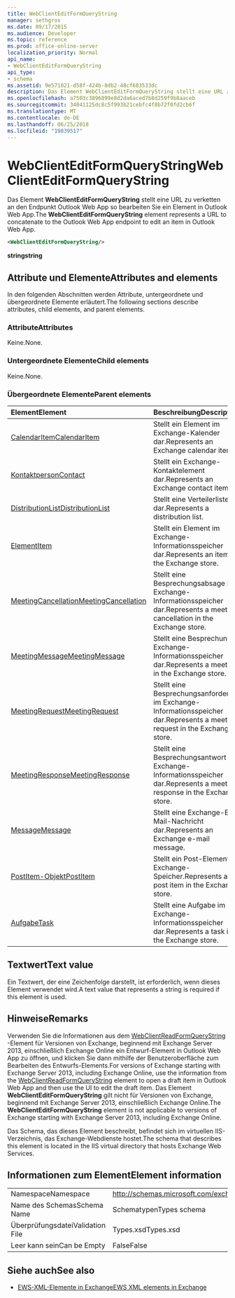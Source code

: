 ```yaml
---
title: WebClientEditFormQueryString
manager: sethgros
ms.date: 09/17/2015
ms.audience: Developer
ms.topic: reference
ms.prod: office-online-server
localization_priority: Normal
api_name:
- WebClientEditFormQueryString
api_type:
- schema
ms.assetid: 9e571021-d58f-424b-8db2-48cf683533dc
description: Das Element WebClientEditFormQueryString stellt eine URL zu verketten an den Endpunkt Outlook Web App so bearbeiten Sie ein Element in Outlook Web App.
ms.openlocfilehash: a7503c3896899e8d2da6aced7b8d259f9b8aaceb
ms.sourcegitcommit: 34041125dc8c5f993b21cebfc4f8b72f0fd2cb6f
ms.translationtype: MT
ms.contentlocale: de-DE
ms.lasthandoff: 06/25/2018
ms.locfileid: "19839517"
---
```

# <a name="webclienteditformquerystring"></a><span data-ttu-id="68e7c-103">WebClientEditFormQueryString</span><span class="sxs-lookup"><span data-stu-id="68e7c-103">WebClientEditFormQueryString</span></span>

<span data-ttu-id="68e7c-104">Das Element **WebClientEditFormQueryString** stellt eine URL zu verketten an den Endpunkt Outlook Web App so bearbeiten Sie ein Element in Outlook Web App.</span><span class="sxs-lookup"><span data-stu-id="68e7c-104">The **WebClientEditFormQueryString** element represents a URL to concatenate to the Outlook Web App endpoint to edit an item in Outlook Web App.</span></span> 
  
```XML
<WebClientEditFormQueryString/>
```

 <span data-ttu-id="68e7c-105">**string**</span><span class="sxs-lookup"><span data-stu-id="68e7c-105">**string**</span></span>
## <a name="attributes-and-elements"></a><span data-ttu-id="68e7c-106">Attribute und Elemente</span><span class="sxs-lookup"><span data-stu-id="68e7c-106">Attributes and elements</span></span>

<span data-ttu-id="68e7c-107">In den folgenden Abschnitten werden Attribute, untergeordnete und übergeordnete Elemente erläutert.</span><span class="sxs-lookup"><span data-stu-id="68e7c-107">The following sections describe attributes, child elements, and parent elements.</span></span>
  
### <a name="attributes"></a><span data-ttu-id="68e7c-108">Attribute</span><span class="sxs-lookup"><span data-stu-id="68e7c-108">Attributes</span></span>

<span data-ttu-id="68e7c-109">Keine.</span><span class="sxs-lookup"><span data-stu-id="68e7c-109">None.</span></span>
  
### <a name="child-elements"></a><span data-ttu-id="68e7c-110">Untergeordnete Elemente</span><span class="sxs-lookup"><span data-stu-id="68e7c-110">Child elements</span></span>

<span data-ttu-id="68e7c-111">Keine.</span><span class="sxs-lookup"><span data-stu-id="68e7c-111">None.</span></span>
  
### <a name="parent-elements"></a><span data-ttu-id="68e7c-112">Übergeordnete Elemente</span><span class="sxs-lookup"><span data-stu-id="68e7c-112">Parent elements</span></span>

|<span data-ttu-id="68e7c-113">**Element**</span><span class="sxs-lookup"><span data-stu-id="68e7c-113">**Element**</span></span>|<span data-ttu-id="68e7c-114">**Beschreibung**</span><span class="sxs-lookup"><span data-stu-id="68e7c-114">**Description**</span></span>|
|:-----|:-----|
|[<span data-ttu-id="68e7c-115">CalendarItem</span><span class="sxs-lookup"><span data-stu-id="68e7c-115">CalendarItem</span></span>](calendaritem.md) <br/> |<span data-ttu-id="68e7c-116">Stellt ein Element im Exchange-Kalender dar.</span><span class="sxs-lookup"><span data-stu-id="68e7c-116">Represents an Exchange calendar item.</span></span>  <br/> |
|[<span data-ttu-id="68e7c-117">Kontaktperson</span><span class="sxs-lookup"><span data-stu-id="68e7c-117">Contact</span></span>](contact.md) <br/> |<span data-ttu-id="68e7c-118">Stellt ein Exchange-Kontaktelement dar.</span><span class="sxs-lookup"><span data-stu-id="68e7c-118">Represents an Exchange contact item.</span></span>  <br/> |
|[<span data-ttu-id="68e7c-119">DistributionList</span><span class="sxs-lookup"><span data-stu-id="68e7c-119">DistributionList</span></span>](distributionlist.md) <br/> |<span data-ttu-id="68e7c-120">Stellt eine Verteilerliste dar.</span><span class="sxs-lookup"><span data-stu-id="68e7c-120">Represents a distribution list.</span></span>  <br/> |
|[<span data-ttu-id="68e7c-121">Element</span><span class="sxs-lookup"><span data-stu-id="68e7c-121">Item</span></span>](item.md) <br/> |<span data-ttu-id="68e7c-122">Stellt ein Element im Exchange-Informationsspeicher dar.</span><span class="sxs-lookup"><span data-stu-id="68e7c-122">Represents an item in the Exchange store.</span></span>  <br/> |
|[<span data-ttu-id="68e7c-123">MeetingCancellation</span><span class="sxs-lookup"><span data-stu-id="68e7c-123">MeetingCancellation</span></span>](meetingcancellation.md) <br/> |<span data-ttu-id="68e7c-124">Stellt eine Besprechungsabsage im Exchange-Informationsspeicher dar.</span><span class="sxs-lookup"><span data-stu-id="68e7c-124">Represents a meeting cancellation in the Exchange store.</span></span>  <br/> |
|[<span data-ttu-id="68e7c-125">MeetingMessage</span><span class="sxs-lookup"><span data-stu-id="68e7c-125">MeetingMessage</span></span>](meetingmessage.md) <br/> |<span data-ttu-id="68e7c-126">Stellt eine Besprechung im Exchange-Informationsspeicher dar.</span><span class="sxs-lookup"><span data-stu-id="68e7c-126">Represents a meeting in the Exchange store.</span></span>  <br/> |
|[<span data-ttu-id="68e7c-127">MeetingRequest</span><span class="sxs-lookup"><span data-stu-id="68e7c-127">MeetingRequest</span></span>](meetingrequest.md) <br/> |<span data-ttu-id="68e7c-128">Stellt eine Besprechungsanforderung im Exchange-Informationsspeicher dar.</span><span class="sxs-lookup"><span data-stu-id="68e7c-128">Represents a meeting request in the Exchange store.</span></span>  <br/> |
|[<span data-ttu-id="68e7c-129">MeetingResponse</span><span class="sxs-lookup"><span data-stu-id="68e7c-129">MeetingResponse</span></span>](meetingresponse.md) <br/> |<span data-ttu-id="68e7c-130">Stellt eine Besprechungsantwort im Exchange-Informationsspeicher dar.</span><span class="sxs-lookup"><span data-stu-id="68e7c-130">Represents a meeting response in the Exchange store.</span></span>  <br/> |
|[<span data-ttu-id="68e7c-131">Message</span><span class="sxs-lookup"><span data-stu-id="68e7c-131">Message</span></span>](message-ex15websvcsotherref.md) <br/> |<span data-ttu-id="68e7c-132">Stellt eine Exchange-E-Mail-Nachricht dar.</span><span class="sxs-lookup"><span data-stu-id="68e7c-132">Represents an Exchange e-mail message.</span></span>  <br/> |
|[<span data-ttu-id="68e7c-133">PostItem-Objekt</span><span class="sxs-lookup"><span data-stu-id="68e7c-133">PostItem</span></span>](postitem.md) <br/> |<span data-ttu-id="68e7c-134">Stellt ein Post-Element im Exchange-Speicher.</span><span class="sxs-lookup"><span data-stu-id="68e7c-134">Represents a post item in the Exchange store.</span></span>  <br/> |
|[<span data-ttu-id="68e7c-135">Aufgabe</span><span class="sxs-lookup"><span data-stu-id="68e7c-135">Task</span></span>](task.md) <br/> |<span data-ttu-id="68e7c-136">Stellt eine Aufgabe im Exchange-Informationsspeicher dar.</span><span class="sxs-lookup"><span data-stu-id="68e7c-136">Represents a task in the Exchange store.</span></span>  <br/> |
   
## <a name="text-value"></a><span data-ttu-id="68e7c-137">Textwert</span><span class="sxs-lookup"><span data-stu-id="68e7c-137">Text value</span></span>

<span data-ttu-id="68e7c-138">Ein Textwert, der eine Zeichenfolge darstellt, ist erforderlich, wenn dieses Element verwendet wird.</span><span class="sxs-lookup"><span data-stu-id="68e7c-138">A text value that represents a string is required if this element is used.</span></span>
  
## <a name="remarks"></a><span data-ttu-id="68e7c-139">Hinweise</span><span class="sxs-lookup"><span data-stu-id="68e7c-139">Remarks</span></span>

<span data-ttu-id="68e7c-140">Verwenden Sie die Informationen aus dem [WebClientReadFormQueryString](webclientreadformquerystring.md) -Element für Versionen von Exchange, beginnend mit Exchange Server 2013, einschließlich Exchange Online ein Entwurf-Element in Outlook Web App zu öffnen, und klicken Sie dann mithilfe der Benutzeroberfläche zum Bearbeiten des Entwurfs-Elements.</span><span class="sxs-lookup"><span data-stu-id="68e7c-140">For versions of Exchange starting with Exchange Server 2013, including Exchange Online, use the information from the [WebClientReadFormQueryString](webclientreadformquerystring.md) element to open a draft item in Outlook Web App and then use the UI to edit the draft item.</span></span> <span data-ttu-id="68e7c-141">Das Element **WebClientEditFormQueryString** gilt nicht für Versionen von Exchange, beginnend mit Exchange Server 2013, einschließlich Exchange Online.</span><span class="sxs-lookup"><span data-stu-id="68e7c-141">The **WebClientEditFormQueryString** element is not applicable to versions of Exchange starting with Exchange Server 2013, including Exchange Online.</span></span> 
  
<span data-ttu-id="68e7c-142">Das Schema, das dieses Element beschreibt, befindet sich im virtuellen IIS-Verzeichnis, das Exchange-Webdienste hostet.</span><span class="sxs-lookup"><span data-stu-id="68e7c-142">The schema that describes this element is located in the IIS virtual directory that hosts Exchange Web Services.</span></span>
  
## <a name="element-information"></a><span data-ttu-id="68e7c-143">Informationen zum Element</span><span class="sxs-lookup"><span data-stu-id="68e7c-143">Element information</span></span>

|||
|:-----|:-----|
|<span data-ttu-id="68e7c-144">Namespace</span><span class="sxs-lookup"><span data-stu-id="68e7c-144">Namespace</span></span>  <br/> |http://schemas.microsoft.com/exchange/services/2006/types  <br/> |
|<span data-ttu-id="68e7c-145">Name des Schemas</span><span class="sxs-lookup"><span data-stu-id="68e7c-145">Schema Name</span></span>  <br/> |<span data-ttu-id="68e7c-146">Schematypen</span><span class="sxs-lookup"><span data-stu-id="68e7c-146">Types schema</span></span>  <br/> |
|<span data-ttu-id="68e7c-147">Überprüfungsdatei</span><span class="sxs-lookup"><span data-stu-id="68e7c-147">Validation File</span></span>  <br/> |<span data-ttu-id="68e7c-148">Types.xsd</span><span class="sxs-lookup"><span data-stu-id="68e7c-148">Types.xsd</span></span>  <br/> |
|<span data-ttu-id="68e7c-149">Leer kann sein</span><span class="sxs-lookup"><span data-stu-id="68e7c-149">Can be Empty</span></span>  <br/> |<span data-ttu-id="68e7c-150">False</span><span class="sxs-lookup"><span data-stu-id="68e7c-150">False</span></span>  <br/> |
   
## <a name="see-also"></a><span data-ttu-id="68e7c-151">Siehe auch</span><span class="sxs-lookup"><span data-stu-id="68e7c-151">See also</span></span>



- [<span data-ttu-id="68e7c-152">EWS-XML-Elemente in Exchange</span><span class="sxs-lookup"><span data-stu-id="68e7c-152">EWS XML elements in Exchange</span></span>](ews-xml-elements-in-exchange.md)


